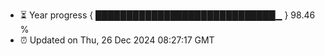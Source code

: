 - ⏳ Year progress { █████████████████████████████▁ } 98.46 %
- ⏰ Updated on Thu, 26 Dec 2024 08:27:17 GMT


